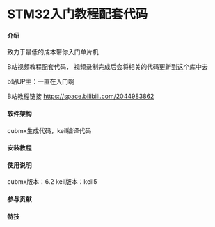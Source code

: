 # STM32入门教程配套代码

#### 介绍
致力于最低的成本带你入门单片机

B站视频教程配套代码，
视频录制完成后会将相关的代码更新到这个库中去

b站UP主：一直在入门啊

B站教程链接
https://space.bilibili.com/2044983862

#### 软件架构

cubmx生成代码，keil编译代码

#### 安装教程


#### 使用说明

cubmx版本：6.2
keil版本：keil5

#### 参与贡献




#### 特技


